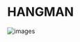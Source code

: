 # HANGMAN
![images](https://user-images.githubusercontent.com/75363507/130813373-3e208fea-6766-4cc8-bd5f-c972e91710c8.png)
